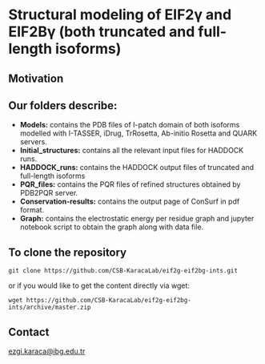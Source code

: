 # Structural modeling of EIF2γ and EIF2Bγ (both truncated and full-length isoforms)
 


## Motivation




## Our folders describe:

- **Models:** contains the PDB files of I-patch domain of both isoforms modelled with I-TASSER, iDrug, TrRosetta, Ab-initio Rosetta and QUARK servers. 
- **Initial_structures:** contains all the relevant input files for HADDOCK runs.
- **HADDOCK_runs:** contains the HADDOCK output files of truncated and full-length isoforms
- **PQR_files:** contains the PQR files of refined structures obtained by PDB2PQR server.
- **Conservation-results:** contains the output page of ConSurf in pdf format.
- **Graph:** contains the electrostatic energy per residue graph and jupyter notebook script to obtain the graph along with data file. 


  
## To clone the repository

```
git clone https://github.com/CSB-KaracaLab/eif2g-eif2bg-ints.git
```
or if you would like to get the content directly via wget:
```
wget https://github.com/CSB-KaracaLab/eif2g-eif2bg-ints/archive/master.zip
```



## Contact 
ezgi.karaca@ibg.edu.tr
